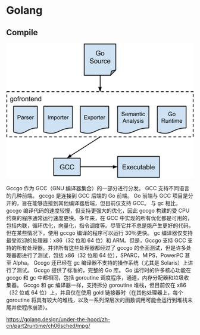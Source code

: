 # Golang

## Compile

![gccgo_structure.png](./gccgo_structure.png)

Gccgo 作为 GCC（GNU 编译器集合）的一部分进行分发。 GCC 支持不同语言的几种前端。 gccgo 是连接到 GCC 后端的 Go 前端。 Go 前端与 GCC 项目是分开的，旨在能够连接到其他编译器后端，但目前仅支持 GCC。
与 gc 相比，gccgo 编译代码的速度较慢，但支持更强大的优化，因此 gccgo 构建的受 CPU 约束的程序通常运行速度更快。多年来，在 GCC 中实现的所有优化都是可用的，包括内联，循环优化，向量化，指令调度等。尽管它并不总是能产生更好的代码，但在某些情况下，使用 gccgo 编译的程序可以运行 30％更快。
gc 编译器仅支持最受欢迎的处理器：x86（32 位和 64 位）和 ARM。但是，Gccgo 支持 GCC 支持的所有处理器。并非所有这些处理器都经过了 gccgo 的全面测试，但是许多处理器都进行了测试，包括 x86（32 位和 64 位），SPARC，MIPS，PowerPC 甚至 Alpha。 Gccgo 还已经在 gc 编译器不支持的操作系统（尤其是 Solaris）上进行了测试。
Gccgo 提供了标准的，完整的 Go 库。 Go 运行时的许多核心功能在 gccgo 和 gc 中都相同，包括 goroutine 调度程序，通道，内存分配器和垃圾收集器。 Gccgo 和 gc 编译器一样，支持拆分 goroutine 堆栈，但目前仅在 x86（32 位或 64 位）上，并且仅在使用 gold 链接器时（在其他处理器上，每个 goroutine 将具有较大的堆栈，以及一系列深层次的函数调用可能会运行到堆栈末尾并使程序崩溃）。

https://golang.design/under-the-hood/zh-cn/part2runtime/ch06sched/mpg/